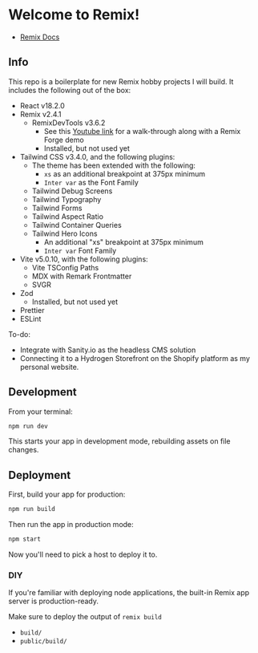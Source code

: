 # Welcome to Remix!

- [Remix Docs](https://remix.run/docs)

## Info

This repo is a boilerplate for new Remix hobby projects I will build. It includes the following out of the box:

- React v18.2.0
- Remix v2.4.1
  - RemixDevTools v3.6.2
    - See this [Youtube link](https://www.youtube.com/watch?v=VZH9cmeSwnc) for a walk-through along with a Remix Forge demo
    - Installed, but not used yet
- Tailwind CSS v3.4.0, and the following plugins:
  - The theme has been extended with the following:
    - `xs` as an additional breakpoint at 375px minimum
    - `Inter var` as the Font Family
  - Tailwind Debug Screens
  - Tailwind Typography
  - Tailwind Forms
  - Tailwind Aspect Ratio
  - Tailwind Container Queries
  - Tailwind Hero Icons
    - An additional "xs" breakpoint at 375px minimum
    - `Inter var` Font Family
- Vite v5.0.10, with the following plugins:
  - Vite TSConfig Paths
  - MDX with Remark Frontmatter
  - SVGR
- Zod
  - Installed, but not used yet
- Prettier
- ESLint

To-do:

- Integrate with Sanity.io as the headless CMS solution
- Connecting it to a Hydrogen Storefront on the Shopify platform as my personal website.

## Development

From your terminal:

```sh
npm run dev
```

This starts your app in development mode, rebuilding assets on file changes.

## Deployment

First, build your app for production:

```sh
npm run build
```

Then run the app in production mode:

```sh
npm start
```

Now you'll need to pick a host to deploy it to.

### DIY

If you're familiar with deploying node applications, the built-in Remix app server is production-ready.

Make sure to deploy the output of `remix build`

- `build/`
- `public/build/`

